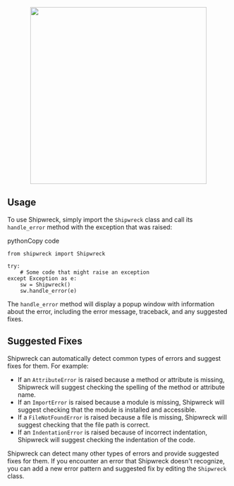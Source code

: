 <p align="center">
<img src="https://user-images.githubusercontent.com/34868944/223500400-a63c020b-9aa9-47de-a91d-1e5fa42326b4.png" width="400" />
</p>


## Usage

To use Shipwreck, simply import the `Shipwreck` class and call its `handle_error` method with the exception that was raised:

pythonCopy code

```
from shipwreck import Shipwreck

try:
    # Some code that might raise an exception   
except Exception as e:
    sw = Shipwreck()
    sw.handle_error(e)
```

The `handle_error` method will display a popup window with information about the error, including the error message, traceback, and any suggested fixes.

## Suggested Fixes

Shipwreck can automatically detect common types of errors and suggest fixes for them. For example:

-   If an `AttributeError` is raised because a method or attribute is missing, Shipwreck will suggest checking the spelling of the method or attribute name.
-   If an `ImportError` is raised because a module is missing, Shipwreck will suggest checking that the module is installed and accessible.
-   If a `FileNotFoundError` is raised because a file is missing, Shipwreck will suggest checking that the file path is correct.
-   If an `IndentationError` is raised because of incorrect indentation, Shipwreck will suggest checking the indentation of the code.

Shipwreck can detect many other types of errors and provide suggested fixes for them. If you encounter an error that Shipwreck doesn't recognize, you can add a new error pattern and suggested fix by editing the `Shipwreck` class.
